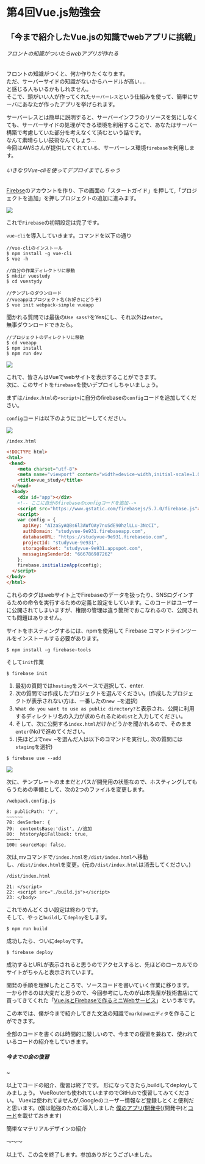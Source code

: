 # 第4回Vue.js勉強会

## 「今まで紹介したVue.jsの知識でwebアプリに挑戦」


###### フロントの知識がついたらwebアプリが作れる
フロントの知識がつくと、何か作りたくなります。    
ただ、サーバーサイドの知識がないからハードルが高い....      
と感じる人もいるかもしれません。    
そこで、頭がいい人が作ってくれた`サーバーレス`という仕組みを使って、簡単にサーバにあなたが作ったアプリを挙げられます。

サーバーレスとは簡単に説明すると、サーバーインフラのリソースを気にしなくても、サーバーサイドの処理ができる環境を利用することで、あなたはサーバー構築で考慮していた部分を考えなくて済むという話です。      
なんて素晴らしい技術なんでしょう...      
今回はAWSさんが提供してくれている、サーバーレス環境`firebase`を利用します。

###### いきなりVue-cliを使ってデプロイまでしちゃう

[Firebse](https://firebase.google.com/)のアカウントを作り、下の画面の「スタートガイド」を押して,「プロジェクトを追加」を押しプロジェクトの追加に進みます。

![](https://i.imgur.com/HPjPR2E.png)

これで`Firebase`の初期設定は完了です。

`vue-cli`を導入していきます。コマンドを以下の通り

```
//vue-cliのインストール
$ npm install -g vue-cli
$ vue -h

//自分の作業ディレクトリに移動
$ mkdir vuestudy
$ cd vuestydy

//テンプレのダウンロード
//vueappはプロジェクト名(お好きにどうぞ)
$ vue init webpack-simple vueapp
```
聞かれる質問では最後の`Use sass?`をYesにし、それ以外は`enter`。  
無事ダウンロードできたら。
```
//プロジェクトのディレクトリに移動
$ cd vueapp
$ npm install
$ npm run dev
```

![](https://i.imgur.com/6b8Rf5W.png)

これで、皆さんはVueでwebサイトを表示することができます。       
次に、このサイトを`firebase`を使いデプロイしちゃいましょう。

まずは`/index.html`の`<script>`に自分のfirebaseの`config`コードを追加してください。

`config`コードは以下のようにコピーしてください。

![](https://i.imgur.com/qIkukjp.png)

`/index.html`
```html
<!DOCTYPE html>
<html>
 <head>
    <meta charset="utf-8">
    <meta name="viewport" content="width=device-width,initial-scale=1.0">
    <title>vue_study</title>
  </head>
  <body>
    <div id="app"></div>
    <!-- ここに自分のfirebaseのconfigコードを追加-->
    <script src="https://www.gstatic.com/firebasejs/5.7.0/firebase.js"></script>
    <script>
    var config = {
      apiKey: "AIzaSyAQBs6l3AWfOAy7nuSdE90hzlLLu-3NcCI",
      authDomain: "studyvue-9e931.firebaseapp.com",
      databaseURL: "https://studyvue-9e931.firebaseio.com",
      projectId: "studyvue-9e931",
      storageBucket: "studyvue-9e931.appspot.com",
      messagingSenderId: "666786987262"
    };
    firebase.initializeApp(config);
  </script>
</body>
</html>
```
これらのタグはwebサイト上でFirebaseのデータを扱ったり、SNSログインするための命令を実行するための定義と設定をしています。このコードはユーザーに公開されてしまいますが、権限の管理は違う箇所でおこなれるので、公開されても問題はありません。

サイトをホスティングするには、npmを使用して Firebase コマンドラインツールをインストールする必要があります。

```
$ npm install -g firebase-tools
```
そして`init`作業
```
$ firebase init
```
1. 最初の質問では`hosting`をスペースで選択して、enter.   
2. 次の質問では作成したプロジェクトを選んでください。(作成したプロジェクトが表示されない方は、一番したの`new ~`を選択)     
3. `What do you want to use as public directory?`と表示され、公開に利用するディレクトリ名の入力が求められるため`dist`と入力してください。    
4. そして、次に公開する`index.html`だけかどうかを聞かれるので、そのまま`enter`(No)で進めてください。
5. (先ほど,`2`で`new ~`を選んだ人は以下のコマンドを実行し,
  次の質問には`staging`を選択)

```
$ firebase use --add
```

![](https://i.imgur.com/cHzXsc2.png)

次に、テンプレートのままだとパスが開発用の状態なので、ホスティングしてもらうための準備として、次の2つのファイルを変更します。  

`/webpack.config.js`
```
8: publicPath: '/',
~~~~~~
78: devSerber: {
79:  contentsBase:'dist', //追加
80:  htstoryApiFallback: true,
~~~~~
100: sourceMap: false,
```
次は,mvコマンドで`/index.html`を`/dist/index.html`へ移動し、`/dist/index.html`を変更。(元の`/dist/index.html`は消去してください。)

`/dist/index.html`
```
21: </script>
22: <script src="./build.js"></script>
23: </body>
```
これでめんどくさい設定は終わりです。   
そして、やっと`build`して`deploy`をします。    

```
$ npm run build
```
成功したら、ついに`deploy`です。

```
$ firebase deploy
```
成功するとURLが表示されると思うのでアクセスすると、先ほどのローカルでのサイトがちゃんと表示されています。

開発の手順を理解したところで、ソースコードを書いていく作業に移ります。
一から作るのは大変だと思うので、今回参考にしたのが山本先輩が技術書店にて買ってきてくれた「[Vue.jsとFirebaseで作るミニWebサービス](https://nextpublishing.jp/book/9884.html)」という本です。

この本では、僕が今まで紹介してきた文法の知識で`markdownエディタ`を作ることができます。

全部のコードを書くのは時間的に厳しいので、今までの復習を兼ねて、使われているコードの紹介をしていきます。

##### 今までの会の復習

~

以上でコードの紹介、復習は終了です。
形になってきたら,buildしてdeployしてみましょう。
VueRouterも使われていますのでGitHubで復習してみてください。
Vuexは使われてませんが,Googleのユーザー情報など登録しとくと便利だと思います。(僕は勉強のために導入しました [僕のアプリ(開発中)](https://kusa-markdown.firebaseapp.com/#/)(開発中)と[コード](https://github.com/kusaoisii/vuemarkdown)を載せておきます)   

簡単なマテリアルデザインの紹介

〜〜〜


以上で、この会を終了します。参加ありがとうございました。
